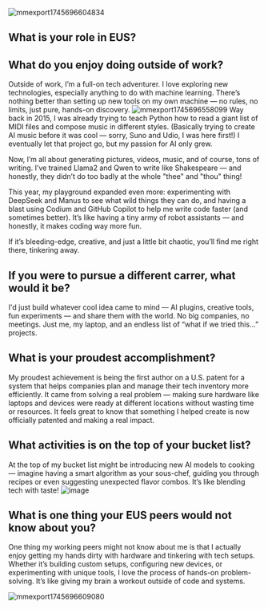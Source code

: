 

![mmexport1745696604834](https://github.com/user-attachments/assets/cb73703c-b55f-4ff9-b053-bd5af656f7d8)

## What is your role in EUS?

## What do you enjoy doing outside of work?
Outside of work, I’m a full-on tech adventurer. I love exploring new technologies, especially anything to do with machine learning. There’s nothing better than setting up new tools on my own machine — no rules, no limits, just pure, hands-on discovery.
![mmexport1745696558099](https://github.com/user-attachments/assets/b67c11cf-6b96-4de1-a053-1396e1e15ef0)
Way back in 2015, I was already trying to teach Python how to read a giant list of MIDI files and compose music in different styles. (Basically trying to create AI music before it was cool — sorry, Suno and Udio, I was here first!) I eventually let that project go, but my passion for AI only grew.

Now, I’m all about generating pictures, videos, music, and of course, tons of writing. I’ve trained Llama2 and Qwen to write like Shakespeare — and honestly, they didn’t do too badly at the whole "thee" and "thou" thing!

This year, my playground expanded even more: experimenting with DeepSeek and Manus to see what wild things they can do, and having a blast using Codium and GitHub Copilot to help me write code faster (and sometimes better). It’s like having a tiny army of robot assistants — and honestly, it makes coding way more fun.

If it’s bleeding-edge, creative, and just a little bit chaotic, you’ll find me right there, tinkering away.
## If you were to pursue a different carrer, what would it be?
I'd just build whatever cool idea came to mind — AI plugins, creative tools, fun experiments — and share them with the world. No big companies, no meetings. Just me, my laptop, and an endless list of “what if we tried this…” projects.
## What is your proudest accomplishment?
My proudest achievement is being the first author on a U.S. patent for a system that helps companies plan and manage their tech inventory more efficiently. It came from solving a real problem — making sure hardware like laptops and devices were ready at different locations without wasting time or resources. It feels great to know that something I helped create is now officially patented and making a real impact.
## What activities is on the top of your bucket list?
At the top of my bucket list might be introducing new AI models to cooking — imagine having a smart algorithm as your sous-chef, guiding you through recipes or even suggesting unexpected flavor combos. It’s like blending tech with taste!
![image](https://github.com/user-attachments/assets/3cb2cadf-12d4-4ea3-9ed0-49934a1478b7)

## What is one thing your EUS peers would not know about you?
One thing my working peers might not know about me is that I actually enjoy getting my hands dirty with hardware and tinkering with tech setups. Whether it’s building custom setups, configuring new devices, or experimenting with unique tools, I love the process of hands-on problem-solving. It’s like giving my brain a workout outside of code and systems.

![mmexport1745696609080](https://github.com/user-attachments/assets/28e92c91-c703-458d-9abb-1c421d55e3a5)
